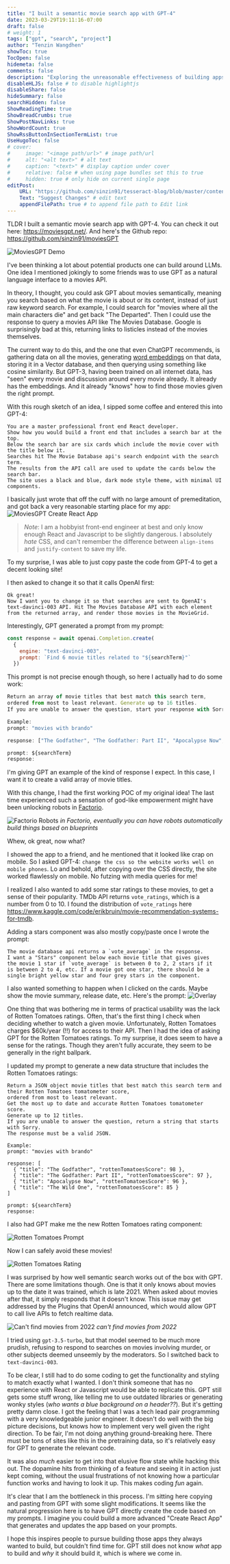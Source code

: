```yaml
---
title: "I built a semantic movie search app with GPT-4"
date: 2023-03-29T19:11:16-07:00
draft: false
# weight: 1
tags: ["gpt", "search", "project"]
author: "Tenzin Wangdhen"
showToc: true
TocOpen: false
hidemeta: false
comments: false
description: "Exploring the unreasonable effectiveness of building apps with GPT-4"
disableHLJS: false # to disable highlightjs
disableShare: false
hideSummary: false
searchHidden: false
ShowReadingTime: true
ShowBreadCrumbs: true
ShowPostNavLinks: true
ShowWordCount: true
ShowRssButtonInSectionTermList: true
UseHugoToc: false
# cover:
#     image: "<image path/url>" # image path/url
#     alt: "<alt text>" # alt text
#     caption: "<text>" # display caption under cover
#     relative: false # when using page bundles set this to true
#     hidden: true # only hide on current single page
editPost:
    URL: "https://github.com/sinzin91/tesseract-blog/blob/master/content"
    Text: "Suggest Changes" # edit text
    appendFilePath: true # to append file path to Edit link
---
```


TLDR
I built a semantic movie search app with GPT-4. You can check it out here: https://moviesgpt.net/. And here's the Github repo: https://github.com/sinzin91/moviesGPT

![MoviesGPT Demo](/images/moviesgpt/moviesgpt-demo.gif)


I've been thinking a lot about potential products one can build around LLMs. One idea I mentioned jokingly to some friends was to use GPT as a natural language interface to a movies API.

In theory, I thought, you could ask GPT about movies semantically, meaning you search based on what the movie is about or its content, instead of just raw keyword search. For example, I could search for "movies where all the main characters die" and get back "The Departed". Then I could use the response to query a movies API like The Movies Database. Google is surprisingly bad at this, returning links to listicles instead of the movies themselves.

The current way to do this, and the one that even ChatGPT recommends, is gathering data on all the movies, generating [word embeddings](https://en.wikipedia.org/wiki/Word_embedding) on that data, storing it in a Vector database, and then querying using something like cosine similarity. But GPT-3, having been trained on all internet data, has "seen" every movie and discussion around every movie already. It already has the embeddings. And it already "knows" how to find those movies given the right prompt.

With this rough sketch of an idea, I sipped some coffee and entered this into GPT-4:
```text
You are a master professional front end React developer. 
Show how you would build a front end that includes a search bar at the top. 
Below the search bar are six cards which include the movie cover with the title below it. 
Searches hit The Movie Database api's search endpoint with the search term. 
The results from the API call are used to update the cards below the search bar. 
The site uses a black and blue, dark mode style theme, with minimal UI components.
```

I basically just wrote that off the cuff with no large amount of premeditation, and got back a very reasonable starting place for my app:
![MoviesGPT Create React App](/images/moviesgpt/gpt-create-moviesgpt.png)

> _Note_: I am a hobbyist front-end engineer at best and only know enough React and Javascript to be slightly dangerous. I absolutely _hate_ CSS, and can't remember the difference between `align-items` and `justify-content` to save my life. 

To my surprise, I was able to just copy paste the code from GPT-4 to get a decent looking site!

I then asked to change it so that it calls OpenAI first:

```text
Ok great! 
Now I want you to change it so that searches are sent to OpenAI's 
text-davinci-003 API. Hit The Movies Database API with each element 
from the returned array, and render those movies in the MovieGrid.
```

Interestingly, GPT generated a prompt from my prompt:

```javascript
const response = await openai.Completion.create(
  { 
    engine: "text-davinci-003", 
    prompt: `Find 6 movie titles related to "${searchTerm}"`
  })
```


This prompt is not precise enough though, so here I actually had to do some work:
```javascript
Return an array of movie titles that best match this search term, 
ordered from most to least relevant. Generate up to 16 titles.
If you are unable to answer the question, start your response with Sorry.

Example:
prompt: "movies with brando"

response: ["The Godfather", "The Godfather: Part II", "Apocalypse Now", "The Wild One"]

prompt: ${searchTerm}
response:
```

I'm giving GPT an example of the kind of response I expect. In this case, I want it to create a valid array of movie titles.

With this change, I had the first working POC of my original idea! The last time experienced such a sensation of god-like empowerment might have been unlocking robots in [Factorio](https://www.factorio.com/).

![Factorio Robots](/images/moviesgpt/factorio-robots.png)
_in Factorio, eventually you can have robots automatically build things based on blueprints_

Whew, ok great, now what? 

I showed the app to a friend, and he mentioned that it looked like crap on mobile. So I asked GPT-4: `change the css so the website works well on mobile phones`. Lo and behold, after copying over the CSS directly, the site worked flawlessly on mobile. No futzing with media queries for me!


I realized I also wanted to add some star ratings to these movies, to get a sense of their popularity. TMDb API returns `vote_ratings`, which is a number from 0 to 10. I found the distribution of `vote_ratings` here https://www.kaggle.com/code/erikbruin/movie-recommendation-systems-for-tmdb. 

Adding a stars component was also mostly copy/paste once I wrote the prompt:
```text
The movie database api returns a `vote_average` in the response. 
I want a "Stars" component below each movie title that gives gives 
the movie 1 star if `vote_average` is between 0 to 2, 2 stars if it 
is between 2 to 4, etc. If a movie got one star, there should be a 
single bright yellow star and four grey stars in the component.
```

I also wanted something to happen when I clicked on the cards. Maybe show the movie summary, release date, etc. Here's the prompt:
![Overlay](/images/moviesgpt/moviesgpt-overlay.png)

One thing that was bothering me in terms of practical usability was the lack of Rotten Tomatoes ratings. Often, that's the first thing I check when deciding whether to watch a given movie. Unfortunately, Rotten Tomatoes charges $60k/year (!!) for access to their API. Then I had the idea of asking GPT for the Rotten Tomatoes ratings. To my surprise, it does seem to have a sense for the ratings. Though they aren't fully accurate, they seem to be generally in the right ballpark.

I updated my prompt to generate a new data structure that includes the Rotten Tomatoes ratings:
```
Return a JSON object movie titles that best match this search term and their Rotten Tomatoes tomatometer score, 
ordered from most to least relevant. 
Get the most up to date and accurate Rotten Tomatoes tomatometer score.
Generate up to 12 titles.
If you are unable to answer the question, return a string that starts with Sorry.
The response must be a valid JSON.

Example:
prompt: "movies with brando"

response: [
  { "title": "The Godfather", "rottenTomatoesScore": 98 },
  { "title": "The Godfather: Part II", "rottenTomatoesScore": 97 },
  { "title": "Apocalypse Now", "rottenTomatoesScore": 96 },
  { "title": "The Wild One", "rottenTomatoesScore": 85 }
]

prompt: ${searchTerm}
response:
```

I also had GPT make me the new Rotten Tomatoes rating component:

![Rotten Tomatoes Prompt](/images/moviesgpt/moviesgpt-rottentomatoes-prompt.png)


Now I can safely avoid these movies!

![Rotten Tomatoes Rating](/images/moviesgpt/moviesgpt-rottentomatoes.png)

I was surprised by how well semantic search works out of the box with GPT. There are some limitations though. One is that it only knows about movies up to the date it was trained, which is late 2021. When asked about movies after that, it simply responds that it doesn't know. This issue may get addressed by the Plugins that OpenAI announced, which would allow GPT to call live APIs to fetch realtime data.

![Can't find movies from 2022](/images/moviesgpt/moviesgpt-2022-movies.png)
_can't find movies from 2022_

I tried using `gpt-3.5-turbo`, but that model seemed to be much more prudish, refusing to respond to searches on movies involving murder, or other subjects deemed unseemly by the moderators. So I switched back to `text-davinci-003`. 

To be clear, I still had to do some coding to get the functionality and styling to match exactly what I wanted. I don't think someone that has no experience with React or Javascript would be able to replicate this. GPT still gets some stuff wrong, like telling me to use outdated libraries or generating wonky styles (_who wants a blue background on a header??_). But it's getting pretty damn close. I got the feeling that I was a tech lead pair programming with a very knowledgeable junior engineer. It doesn't do well with the big picture decisions, but knows how to implement very well given the right direction. To be fair, I'm not doing anything ground-breaking here. There must be tons of sites like this in the pretraining data, so it's relatively easy for GPT to generate the relevant code.

It was also _much_ easier to get into that elusive flow state while hacking this out. The dopamine hits from thinking of a feature and seeing it in action just kept coming, without the usual frustrations of not knowing how a particular function works and having to look it up. This makes coding _fun_ again. 

It's clear that I am the bottleneck in this process. I'm sitting here copying and pasting from GPT with some slight modifications. It seems like the natural progression here is to have GPT directly create the code based on my prompts. I imagine you could build a more advanced "Create React App" that generates and updates the app based on your prompts.

I hope this inspires people to pursue building those apps they always wanted to build, but couldn't find time for. GPT still does not know _what_ app to build and _why_ it should build it, which is where we come in.
